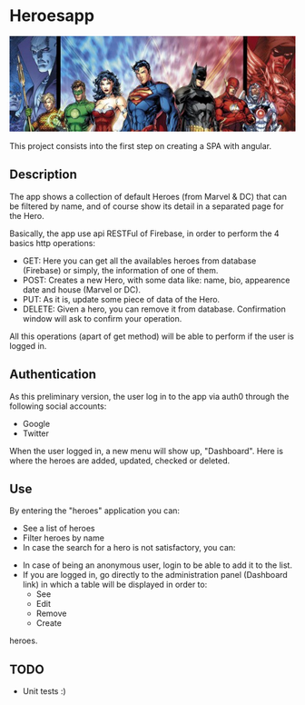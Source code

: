 # Heroesapp

![alt text](https://github.com/ezebc182/heroes/blob/master/src/assets/img/dc.jpg)

This project consists into the first step on creating a SPA with angular.

## Description

The app shows a collection of default Heroes (from Marvel & DC) that can be filtered by name, and of course show its detail in a separated page for the Hero.

Basically, the app use api RESTFul of Firebase, in order to perform the 4 basics http operations:

* GET: Here you can get all the availables heroes from database (Firebase) or simply, the information of one of them. 
* POST: Creates a new Hero, with some data like: name, bio, appearence date and house (Marvel or DC).
* PUT: As it is, update some piece of data of the Hero.
* DELETE: Given a hero, you can remove it from database. Confirmation window will ask to confirm your operation.

All this operations (apart of get method) will be able to perform if the user is logged in.

## Authentication

As this preliminary version, the user log in to the app via auth0 through the following social accounts:
* Google
* Twitter

When the user logged in, a new menu will show up, "Dashboard". Here is where the heroes are added, updated, checked or deleted.

## Use


By entering the "heroes" application you can:

* See a list of heroes
* Filter heroes by name
* In case the search for a hero is not satisfactory, you can:
 - In case of being an anonymous user, login to be able to add it to the list.
- If you are logged in, go directly to the administration panel (Dashboard link) in which a table will be displayed in order to:
  - See
  - Edit
  - Remove
  - Create

heroes.

## TODO

* Unit tests :)

